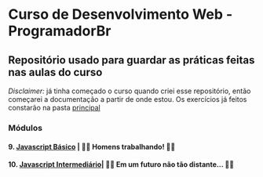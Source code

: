 # Curso de Desenvolvimento Web - ProgramadorBr
## Repositório usado para guardar as práticas feitas nas aulas do curso

*Disclaimer:* já tinha começado o curso quando criei esse repositório, então começarei a documentação a partir de onde estou. Os exercícios já feitos constarão na pasta [principal](https://github.com/eudavidavi/Curso-Programador-Br) 

### Módulos 
#### 9. [Javascript Básico](https://github.com/eudavidavi/Curso-Programador-Br/tree/main/08.%20Javascript%20B%C3%A1sico) | :construction::rocket: Homens trabalhando! :construction::rocket:
#### 10. [Javascript Intermediário](https://github.com/eudavidavi/Curso-Programador-Br/tree/main/09.%20Javascript%20Intermedi%C3%A1rio)| :robot::space_invader: Em um futuro não tão distante... :robot::space_invader:



